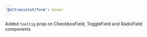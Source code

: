 ```yaml
---
'@ultraviolet/form': minor
---
```


Added `tooltip` prop on CheckboxField, ToggleField and RadioField components

